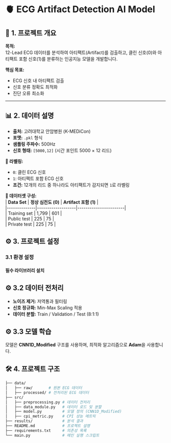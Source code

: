 # 🫀 **ECG Artifact Detection AI Model**

## 🚀 **1. 프로젝트 개요**

**목적:**  
12-Lead ECG 데이터를 분석하여 아티팩트(Artifact)를 검출하고, 클린 신호(0)와 아티팩트 포함 신호(1)를 분류하는 인공지능 모델을 개발합니다.  

**핵심 목표:**  
- ECG 신호 내 아티팩트 검출  
- 신호 분류 정확도 최적화  
- 진단 오류 최소화  

---

## 📊 **2. 데이터 설명**

- **출처:** 고려대학교 안암병원 (K-MEDiCon)  
- **포맷:** `.pkl` 형식  
- **샘플링 주파수:** 500Hz  
- **신호 형태:** `[5000,12]` (시간 포인트 5000 × 12 리드)  

**📌 라벨링:**  
- `0`: 클린 ECG 신호  
- `1`: 아티팩트 포함 ECG 신호  
- **조건:** 12개의 리드 중 하나라도 아티팩트가 감지되면 `1`로 라벨링  

**📌 데이터셋 구성:**  
| **Data Set** | **정상 심전도 (0)** | **Artifact 포함 (1)** |  
|--------------|-------------------|-----------------------|  
| Training set | 1,799             | 601                   |  
| Public test  | 225               | 75                    |  
| Private test | 225               | 75                    |

## ⚙️ **3. 프로젝트 설정**

### **3.1 환경 설정**

#### **필수 라이브러리 설치**



## ⚙️ **3.2 데이터 전처리**

- **노이즈 제거:** 저역통과 필터링  
- **신호 정규화:** Min-Max Scaling 적용  
- **데이터 분할:** Train / Validation / Test (8:1:1)  


## ⚙️ **3.3 모델 학습**

모델은 **CNN1D_Modified** 구조를 사용하며, 최적화 알고리즘으로 **Adam**을 사용합니다.



## 🛠️ **4. 프로젝트 구조**

```bash
├── data/
│   ├── raw/       # 원본 ECG 데이터
│   ├── processed/ # 전처리된 ECG 데이터
├── src/
│   ├── preprocessing.py # 데이터 전처리
│   ├── data_module.py   # 데이터 로드 및 분할
│   ├── model.py         # 모델 정의 (CNN1D_Modified)
│   ├── cpi_metric.py    # CPI 성능 메트릭
├── results/             # 분석 결과
├── README.md            # 프로젝트 설명
├── requirements.txt     # 의존성 목록
└── main.py              # 메인 실행 스크립트
